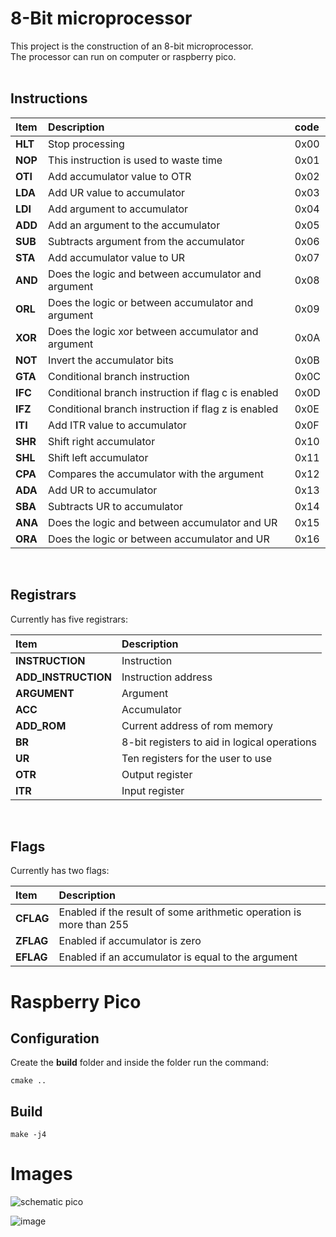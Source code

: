 # 8-Bit microprocessor

This project is the construction of an 8-bit microprocessor. <br>
The processor can run on computer or raspberry pico.<br>
<br>

## Instructions

| Item    | Description                                         | code |
| :------ | :-------------------------------------------------- | :--- |
| **HLT** | Stop processing                                     | 0x00 |
| **NOP** | This instruction is used to waste time              | 0x01 |
| **OTI** | Add accumulator value to OTR                        | 0x02 |
| **LDA** | Add UR value to accumulator                         | 0x03 |
| **LDI** | Add argument to accumulator                         | 0x04 |
| **ADD** | Add an argument to the accumulator                  | 0x05 |
| **SUB** | Subtracts argument from the accumulator             | 0x06 |
| **STA** | Add accumulator value to UR                         | 0x07 |
| **AND** | Does the logic and between accumulator and argument | 0x08 |
| **ORL** | Does the logic or between accumulator and argument  | 0x09 |
| **XOR** | Does the logic xor between accumulator and argument | 0x0A |
| **NOT** | Invert the accumulator bits                         | 0x0B |
| **GTA** | Conditional branch instruction                      | 0x0C |
| **IFC** | Conditional branch instruction if flag c is enabled | 0x0D |
| **IFZ** | Conditional branch instruction if flag z is enabled | 0x0E |
| **ITI** | Add ITR value to accumulator                        | 0x0F |
| **SHR** | Shift right accumulator                             | 0x10 |
| **SHL** | Shift left accumulator                              | 0x11 |
| **CPA** | Compares the accumulator with the argument          | 0x12 |
| **ADA** | Add UR to accumulator                               | 0x13 |
| **SBA** | Subtracts UR to accumulator                         | 0x14 |
| **ANA** | Does the logic and between accumulator and UR       | 0x15 |
| **ORA** | Does the logic or between accumulator and UR        | 0x16 |

<br>

## Registrars

Currently has five registrars:<br>

| Item                | Description                                  |
| :------------------ | :------------------------------------------- |
| **INSTRUCTION**     | Instruction                                  |
| **ADD_INSTRUCTION** | Instruction address                          |
| **ARGUMENT**        | Argument                                     |
| **ACC**             | Accumulator                                  |
| **ADD_ROM**         | Current address of rom memory                |
| **BR**              | 8-bit registers to aid in logical operations |
| **UR**              | Ten registers for the user to use            |
| **OTR**             | Output register                              |
| **ITR**             | Input register                               |

<br>

## Flags

Currently has two flags: <br>

| Item      | Description                                                         |
| :-------- | :------------------------------------------------------------------ |
| **CFLAG** | Enabled if the result of some arithmetic operation is more than 255 |
| **ZFLAG** | Enabled if accumulator is zero                                      |
| **EFLAG** | Enabled if an accumulator is equal to the argument                  |

# Raspberry Pico

## Configuration

Create the **build** folder and inside the folder run the command:

```
cmake ..
```

## Build

```
make -j4
```

# Images

<img src="https://i.ibb.co/p4ZFmNb/Captura-de-Tela-2023-06-04-a-s-17-51-23.png" alt="schematic pico" border="0"><br>

<img src="https://i.ibb.co/hWwSsb1/IMG-4650.jpg" alt="image" border="0">
